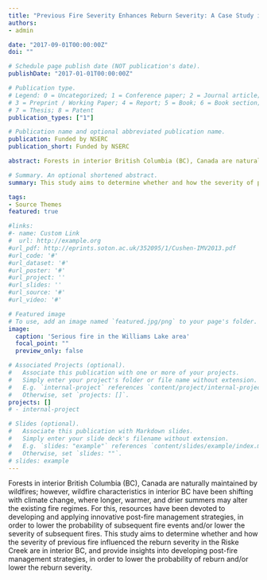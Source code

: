 ```yaml
---
title: "Previous Fire Severity Enhances Reburn Severity: A Case Study in Interior British Columbia, Canada"
authors:
- admin

date: "2017-09-01T00:00:00Z"
doi: ""

# Schedule page publish date (NOT publication's date).
publishDate: "2017-01-01T00:00:00Z"

# Publication type.
# Legend: 0 = Uncategorized; 1 = Conference paper; 2 = Journal article;
# 3 = Preprint / Working Paper; 4 = Report; 5 = Book; 6 = Book section;
# 7 = Thesis; 8 = Patent
publication_types: ["1"]

# Publication name and optional abbreviated publication name.
publication: Funded by NSERC
publication_short: Funded by NSERC

abstract: Forests in interior British Columbia (BC), Canada are naturally maintained by wildfires; however, wildfire characteristics in interior BC have been shifting with climate change, where longer, warmer, and drier summers may alter the existing fire regimes. For this, resources have been devoted to developing and applying innovative post-fire management strategies, in order to lower the probability of subsequent fire events and/or lower the severity of subsequent fires. This study aims to determine whether and how the severity of previous fire influenced the reburn severity in the Riske Creek are in interior BC, and provide insights into developing post-fire management strategies, in order to lower the probability of reburn and/or lower the reburn severity.

# Summary. An optional shortened abstract.
summary: This study aims to determine whether and how the severity of previous fire influenced the reburn severity in the Riske Creek are in interior BC, and provide insights into developing post-fire management strategies, in order to lower the probability of reburn and/or lower the reburn severity.

tags:
- Source Themes
featured: true

#links:
#- name: Custom Link
#  url: http://example.org
#url_pdf: http://eprints.soton.ac.uk/352095/1/Cushen-IMV2013.pdf
#url_code: '#'
#url_dataset: '#'
#url_poster: '#'
#url_project: ''
#url_slides: ''
#url_source: '#'
#url_video: '#'

# Featured image
# To use, add an image named `featured.jpg/png` to your page's folder. 
image:
  caption: 'Serious fire in the Williams Lake area'
  focal_point: ""
  preview_only: false

# Associated Projects (optional).
#   Associate this publication with one or more of your projects.
#   Simply enter your project's folder or file name without extension.
#   E.g. `internal-project` references `content/project/internal-project/index.md`.
#   Otherwise, set `projects: []`.
projects: []
# - internal-project

# Slides (optional).
#   Associate this publication with Markdown slides.
#   Simply enter your slide deck's filename without extension.
#   E.g. `slides: "example"` references `content/slides/example/index.md`.
#   Otherwise, set `slides: ""`.
# slides: example
---
```


Forests in interior British Columbia (BC), Canada are naturally maintained by wildfires; however, wildfire characteristics in interior BC have been shifting with climate change, where longer, warmer, and drier summers may alter the existing fire regimes. For this, resources have been devoted to developing and applying innovative post-fire management strategies, in order to lower the probability of subsequent fire events and/or lower the severity of subsequent fires. This study aims to determine whether and how the severity of previous fire influenced the reburn severity in the Riske Creek are in interior BC, and provide insights into developing post-fire management strategies, in order to lower the probability of reburn and/or lower the reburn severity.